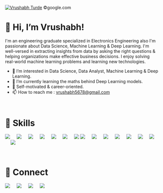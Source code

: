  [![Vrushabh Turde](https://media-s3-us-east-1.ceros.com/forbes/images/2021/05/20/b144f81ef098548d55ffa4312381b66a/header-desktop.gif?imageOpt=1)](#) 
 ©google.com
 
 # 👋 Hi, I’m Vrushabh!
 
 I'm an engineering graduate specialized in Electronics Engineering also I'm passionate about Data Science, Machine Learning & Deep Learning. I'm well-versed in extracting 
 insights from data by asking the right questions & helping organizations make effective business decisions. I enjoy solving real-world machine learning problems and learning 
 new technologies. 
 
- 👀 I’m interested in Data Science, Data Analyst, Machine Learning & Deep Learning.
- 🌱 I’m currently learning the maths behind Deep Learning models.
- 🎯 Self-motivated & career-oriented.
- 📫 How to reach me : vrushabh5678@gmail.com
<!-- - 💞️ I’m looking to collaborate on ... -->

<br>

# 💼 Skills

[![](https://img.shields.io/badge/Python-3776AB?style=for-the-badge&logo=python&logoColor=white)](#) &emsp;
[![](https://img.shields.io/badge/numpy-695170?style=for-the-badge&logo=numpy&logoColor=white)](#) &emsp;
[![](https://img.shields.io/badge/Pandas-3e5e78?style=for-the-badge&logo=pandas&logoColor=white)](#) &emsp;
[![](https://img.shields.io/badge/ScikitLearn-389cc7?style=for-the-badge&logo=scikit-learn&logoColor=white)](#) &emsp;
[![](https://img.shields.io/badge/Tensorflow-fc820f?style=for-the-badge&logo=tensorflow&logoColor=white)](#) &emsp;
[![](https://img.shields.io/badge/Keras-fc2814?style=for-the-badge&logo=keras&logoColor=white)](#) &emsp;
[![](https://img.shields.io/badge/OpenCV-a5eb60?style=for-the-badge&logo=opencv_python&logoColor=white)](#)
[![](https://img.shields.io/badge/MySQL-00000F?style=for-the-badge&logo=mysql&logoColor=white)](#) &emsp;
[![](https://img.shields.io/badge/Heroku-430098?style=for-the-badge&logo=heroku&logoColor=white)](#) &emsp;
[![](https://img.shields.io/badge/Flask-000000?style=for-the-badge&logo=flask&logoColor=white)](#) &emsp;
[![](https://img.shields.io/badge/Jupyter-F37626.svg?&style=for-the-badge&logo=Jupyter&logoColor=white)](#) &emsp;
[![](https://img.shields.io/badge/conda-342B029.svg?&style=for-the-badge&logo=anaconda&logoColor=white)](#) &emsp;
[![](https://img.shields.io/badge/Visual_Studio_Code-0078D4?style=for-the-badge&logo=visual%20studio%20code&logoColor=white)](#) &emsp;
[![](https://img.shields.io/badge/HTML5-E34F26?style=for-the-badge&logo=html5&logoColor=white)](#) &emsp;
[![](https://img.shields.io/badge/CSS3-1572B6?style=for-the-badge&logo=css3&logoColor=white)](#) &emsp;

<br>

# 🤝 Connect

[![](https://img.shields.io/badge/LinkedIn-0077B5?style=for-the-badge&logo=linkedin&logoColor=white)](https://www.linkedin.com/in/vrushabh-turde-a237b9173/) &emsp;
[![](https://img.shields.io/badge/Gmail-D14836?style=for-the-badge&logo=gmail&logoColor=white)](mailto:vrushabh5678@gmail.com) &emsp;
[![](https://img.shields.io/badge/Kaggle-00599C?style=for-the-badge&logo=kaggle&logoColor=white)](https://www.kaggle.com/vrushabh19) &emsp;
[![](https://img.shields.io/badge/GitHub-100000?style=for-the-badge&logo=github&logoColor=white)](https://github.com/vrushabh19) &emsp;

<br>

<!---
vrushabh19/vrushabh19 is a ✨ special ✨ repository because its `README.md` (this file) appears on your GitHub profile.
You can click the Preview link to take a look at your changes.
--->
